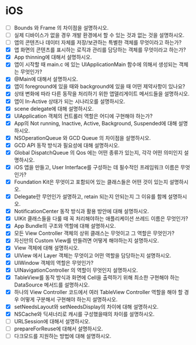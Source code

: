 # iOS



- [ ] Bounds 와 Frame 의 차이점을 설명하시오.
- [ ]  실제 디바이스가 없을 경우 개발 환경에서 할 수 있는 것과 없는 것을 설명하시오.
- [ ]  앱의 콘텐츠나 데이터 자체를 저장/보관하는 특별한 객체를 무엇이라고 하는가?
- [x]  앱 화면의 콘텐츠를 표시하는 로직과 관리를 담당하는 객체를 무엇이라고 하는가?
- [x]  App thinning에 대해서 설명하시오.
- [x]  앱이 시작할 때 main.c 에 있는 UIApplicationMain 함수에 의해서 생성되는 객체는 무엇인가?
- [x]  @Main에 대해서 설명하시오.
- [x]  앱이 foreground에 있을 때와 background에 있을 때 어떤 제약사항이 있나요?
- [x]  상태 변화에 따라 다른 동작을 처리하기 위한 앱델리게이트 메서드들을 설명하시오.
- [x]  앱이 In-Active 상태가 되는 시나리오를 설명하시오.
- [x]  scene delegate에 대해 설명하시오.
- [x]  UIApplication 객체의 컨트롤러 역할은 어디에 구현해야 하는가?
- [x]  App의 Not running, Inactive, Active, Background, Suspended에 대해 설명하시오.
- [x]  NSOperationQueue 와 GCD Queue 의 차이점을 설명하시오.
- [x]  GCD API 동작 방식과 필요성에 대해 설명하시오.
- [x]  Global DispatchQueue 의 Qos 에는 어떤 종류가 있는지, 각각 어떤 의미인지 설명하시오.
- [x]  iOS 앱을 만들고, User Interface를 구성하는 데 필수적인 프레임워크 이름은 무엇인가?
- [x]  Foundation Kit은 무엇이고 포함되어 있는 클래스들은 어떤 것이 있는지 설명하시오.
- [x]  Delegate란 무언인가 설명하고, retain 되는지 안되는지 그 이유를 함께 설명하시오.
- [x]  NotificationCenter 동작 방식과 활용 방안에 대해 설명하시오.
- [x]  UIKit 클래스들을 다룰 때 꼭 처리해야하는 애플리케이션 쓰레드 이름은 무엇인가?
- [x]  App Bundle의 구조와 역할에 대해 설명하시오.
- [x]  모든 View Controller 객체의 상위 클래스는 무엇이고 그 역할은 무엇인가?
- [x]  자신만의 Custom View를 만들려면 어떻게 해야하는지 설명하시오.
- [x]  View 객체에 대해 설명하시오.
- [x]  UIView 에서 Layer 객체는 무엇이고 어떤 역할을 담당하는지 설명하시오.
- [x]  UIWindow 객체의 역할은 무엇인가?
- [x]  UINavigationController 의 역할이 무엇인지 설명하시오.
- [x]  TableView를 동작 방식과 화면에 Cell을 출력하기 위해 최소한 구현해야 하는 DataSource 메서드를 설명하시오.
- [x]  하나의 View Controller 코드에서 여러 TableView Controller 역할을 해야 할 경우 어떻게 구분해서 구현해야 하는지 설명하시오.
- [x]  setNeedsLayout와 setNeedsDisplay의 차이에 대해 설명하시오.
- [x]  NSCache와 딕셔너리로 캐시를 구성했을때의 차이를 설명하시오.
- [ ]  URLSession에 대해서 설명하시오.
- [ ]  prepareForReuse에 대해서 설명하시오.
- [ ]  다크모드를 지원하는 방법에 대해 설명하시오.
